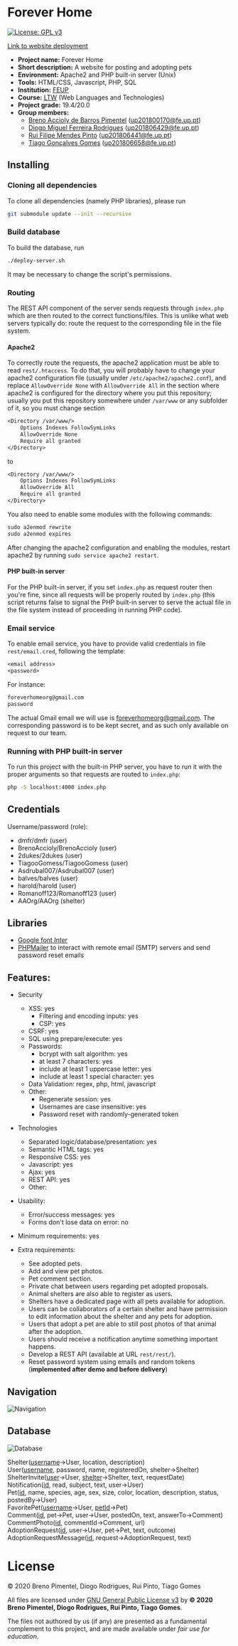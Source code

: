 # Forever Home

[![License: GPL v3](https://img.shields.io/badge/License-GPLv3-blue.svg)](https://www.gnu.org/licenses/gpl-3.0)

[Link to website deployment](https://web.fe.up.pt/~up201806429/feup/3S1/feup-ltw-proj/)

- **Project name:** Forever Home
- **Short description:** A website for posting and adopting pets
- **Environment:** Apache2 and PHP built-in server (Unix)
- **Tools:** HTML/CSS, Javascript, PHP, SQL
- **Institution:** [FEUP](https://sigarra.up.pt/feup/en/web_page.Inicial)
- **Course:** [LTW](https://sigarra.up.pt/feup/en/UCURR_GERAL.FICHA_UC_VIEW?pv_ocorrencia_id=459485) (Web Languages and Technologies)
- **Project grade:** 19.4/20.0
- **Group members:**
    - [Breno Accioly de Barros Pimentel](https://github.com/BrenoAccioly) (<up201800170@fe.up.pt>)
    - [Diogo Miguel Ferreira Rodrigues](https://github.com/dmfrodrigues) (<up201806429@fe.up.pt>)
    - [Rui Filipe Mendes Pinto](https://github.com/2dukes) (<up201806441@fe.up.pt>)
    - [Tiago Gonçalves Gomes](https://github.com/TiagooGomess) (<up201806658@fe.up.pt>)

## Installing

### Cloning all dependencies

To clone all dependencies (namely PHP libraries), please run

```sh
git submodule update --init --recursive
```

### Build database

To build the database, run

```sh
./deploy-server.sh
```

It may be necessary to change the script's permissions.

### Routing

The REST API component of the server sends requests through `index.php` which are then routed to the correct functions/files. This is unlike what web servers typically do: route the request to the corresponding file in the file system.

#### Apache2

To correctly route the requests, the apache2 application must be able to read `rest/.htaccess`. To do that, you will probably have to change your apache2 configuration file (usually under `/etc/apache2/apache2.conf`), and replace `AllowOverride None` with `AllowOverride All` in the section where apache2 is configured for the directory where you put this repository; usually you put this repository somewhere under `/var/www` or any subfolder of it, so you must change section

```txt
<Directory /var/www/>
	Options Indexes FollowSymLinks
	AllowOverride None
	Require all granted
</Directory>
```

to

```txt
<Directory /var/www/>
	Options Indexes FollowSymLinks
	AllowOverride All
	Require all granted
</Directory>
```

You also need to enable some modules with the following commands:

```txt
sudo a2enmod rewrite
sudo a2enmod expires
```

After changing the apache2 configuration and enabling the modules, restart apache2 by running `sudo service apache2 restart`.

#### PHP built-in server

For the PHP built-in server, if you set `index.php` as request router then you're fine, since all requests will be properly routed by `index.php` (this script returns false to signal the PHP built-in server to serve the actual file in the file system instead of proceeding in running PHP code).

### Email service

To enable email service, you have to provide valid credentials in file `rest/email.cred`, following the template:

```txt
<email address>
<password>
```

For instance:

```txt
foreverhomeorg@gmail.com
password
```

The actual Gmail email we will use is <foreverhomeorg@gmail.com>.
The corresponding password is to be kept secret, and as such only available on request to our team.

### Running with PHP built-in server

To run this project with the built-in PHP server, you have to run it with the proper arguments so that requests are routed to `index.php`:

```sh
php -S localhost:4000 index.php
```

## Credentials

Username/password (role):

-   dmfr/dmfr (user)
-   BrenoAccioly/BrenoAccioly (user)
-   2dukes/2dukes (user)
-   TiagooGomess/TiagooGomess (user)
-   Asdrubal007/Asdrubal007 (user)
-   balves/balves (user)
-   harold/harold (user)
-   Romanoff123/Romanoff123 (user)
-   AAOrg/AAOrg (shelter)

## Libraries

-   [Google font _Inter_](https://fonts.google.com/specimen/Inter)
-   [PHPMailer](https://github.com/PHPMailer/PHPMailer) to interact with remote email (SMTP) servers and send password reset emails

## Features:

-   Security

    -   XSS: yes
        -   Filtering and encoding inputs: yes
        -   CSP: yes
    -   CSRF: yes
    -   SQL using prepare/execute: yes
    -   Passwords:
        -   bcrypt with salt algorithm: yes
        -   at least 7 characters: yes
        -   include at least 1 uppercase letter: yes
        -   include at least 1 special character: yes
    -   Data Validation: regex, php, html, javascript
    -   Other:
        -   Regenerate session: yes
        -   Usernames are case insensitive: yes
        -   Password reset with randomly-generated token

-   Technologies
    -   Separated logic/database/presentation: yes
    -   Semantic HTML tags: yes
    -   Responsive CSS: yes
    -   Javascript: yes
    -   Ajax: yes
    -   REST API: yes
    -   Other:
-   Usability:

    -   Error/success messages: yes
    -   Forms don't lose data on error: no

-   Minimum requirements: yes

-   Extra requirements:
    -   See adopted pets.
    -   Add and view pet photos.
    -   Pet comment section.
    -   Private chat between users regarding pet adopted proposals.
    -   Animal shelters are also able to register as users.
    -   Shelters have a dedicated page with all pets available for adoption.
    -   Users can be collaborators of a certain shelter and have permission to edit information about the shelter and any pets for adoption.
    -   Users that adopt a pet are able to still post photos of that animal after the adoption.
    -   Users should receive a notification anytime something important happens.
    -   Develop a REST API (available at URL `rest/rest/`).
    -   Reset password system using emails and random tokens (**implemented after demo and before delivery**)

## Navigation

![Navigation](https://drive.google.com/uc?id=1asqZTfWr9scShQpR50hrRdI_UIT_uc0c)

## Database

![Database](https://drive.google.com/uc?id=16D5IjCtPCjudxCRL0u7eKJTQmsoMwsNC)

Shelter(<ins>username</ins>→User, location, description)  
User(<ins>username</ins>, password, name, registeredOn, shelter→Shelter)  
ShelterInvite(<ins>user</ins>→User, <ins>shelter</ins>→Shelter, text, requestDate)  
Notification(<ins>id</ins>, read, subject, text, user→User)  
Pet(<ins>id</ins>, name, species, age, sex, size, color, location, description, status, postedBy→User)  
FavoritePet(<ins>username</ins>→User, <ins>petId</ins>→Pet)  
Comment(<ins>id</ins>, pet→Pet, user→User, postedOn, text, answerTo→Comment)  
CommentPhoto(<ins>id</ins>, commentId→Comment, url)  
AdoptionRequest(<ins>id</ins>, user→User, pet→Pet, text, outcome)  
AdoptionRequestMessage(<ins>id</ins>, request→AdoptionRequest, text)

# License

© 2020 Breno Pimentel, Diogo Rodrigues, Rui Pinto, Tiago Gomes

All files are licensed under [GNU General Public License v3](LICENSE) by **© 2020 Breno Pimentel, Diogo Rodrigues, Rui Pinto, Tiago Gomes**.

The files not authored by us (if any) are presented as a fundamental complement to this project, and are made available under _fair use for education_.
